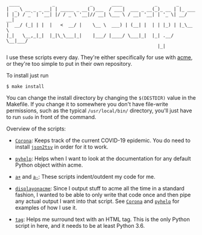 ```
 ____            _             _       ____            _       _
|  _ \ __ _ _ __| | _____ _ __( )___  / ___|  ___ _ __(_)_ __ | |_ ___
| |_) / _` | '__| |/ / _ \ '__|// __| \___ \ / __| '__| | '_ \| __/ __|
|  __/ (_| | |  |   <  __/ |    \__ \  ___) | (__| |  | | |_) | |_\__ \
|_|   \__,_|_|  |_|\_\___|_|    |___/ |____/ \___|_|  |_| .__/ \__|___/
                                                        |_|
```
I use these scripts every day.  They're either specifically for use with [acme](https://acme.cat-v.org/),
or they're too simple to put in their own repository.

To install just run
```shell
$ make install
```

You can change the install directory by changing the `$(DESTDIR)` value in the Makefile.
If you change it to somewhere you don't have file-write permissions, such as
the typical `/usr/local/bin/` directory, you'll just have to run `sudo` in front of the command.

Overview of the scripts:

* [`Corona`](./src/Corona):
  Keeps track of the current COVID-19 epidemic.  You do need to install
  [`json2tsv`](https://www.codemadness.org/json2tsv.html) in order for it to work.

* [`pyhelp`](./src/pyhelp):
  Helps when I want to look at the documentation for any default Python object within acme.

* [`a+`](./src/a+) and [`a-`](./src/a-):
  These scripts indent/outdent my code for me.

* [`displayonacme`](./src/displayonacme):
  Since I output stuff to acme all the time in a standard fashion, I wanted to be able
  to only write that code once and then pipe any actual output I want into that script.
  See [`Corona`](./src/Corona) and [`pyhelp`](./src/pyhelp) for examples of how I use it.

* [`tag`](./src/tag):
  Helps me surround text with an HTML tag.  This is the only Python script in here, and it
  needs to be at least Python 3.6.

